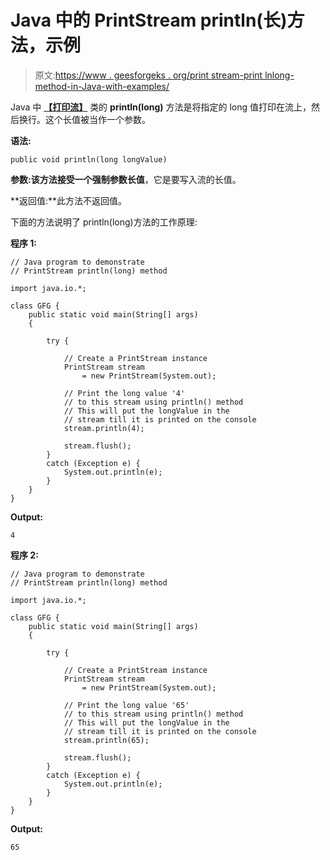 # Java 中的 PrintStream println(长)方法，示例

> 原文:[https://www . geesforgeks . org/print stream-print lnlong-method-in-Java-with-examples/](https://www.geeksforgeeks.org/printstream-printlnlong-method-in-java-with-examples/)

Java 中 **[【打印流】](https://www.geeksforgeeks.org/java-io-printstream-class-java-set-1/)** 类的 **println(long)** 方法是将指定的 long 值打印在流上，然后换行。这个长值被当作一个参数。

**语法:**

```
public void println(long longValue)
```

**参数:**该方法接受一个强制参数**长值**，它是要写入流的长值。

**返回值:**此方法不返回值。

下面的方法说明了 println(long)方法的工作原理:

**程序 1:**

```
// Java program to demonstrate
// PrintStream println(long) method

import java.io.*;

class GFG {
    public static void main(String[] args)
    {

        try {

            // Create a PrintStream instance
            PrintStream stream
                = new PrintStream(System.out);

            // Print the long value '4'
            // to this stream using println() method
            // This will put the longValue in the
            // stream till it is printed on the console
            stream.println(4);

            stream.flush();
        }
        catch (Exception e) {
            System.out.println(e);
        }
    }
}
```

**Output:**

```
4

```

**程序 2:**

```
// Java program to demonstrate
// PrintStream println(long) method

import java.io.*;

class GFG {
    public static void main(String[] args)
    {

        try {

            // Create a PrintStream instance
            PrintStream stream
                = new PrintStream(System.out);

            // Print the long value '65'
            // to this stream using println() method
            // This will put the longValue in the
            // stream till it is printed on the console
            stream.println(65);

            stream.flush();
        }
        catch (Exception e) {
            System.out.println(e);
        }
    }
}
```

**Output:**

```
65

```